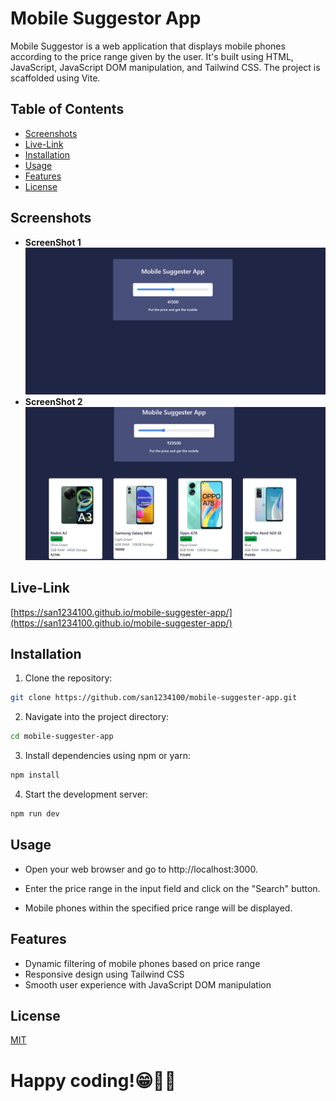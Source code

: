 # Mobile Suggestor App

Mobile Suggestor is a web application that displays mobile phones according to the price range given by the user. It's built using HTML, JavaScript, JavaScript DOM manipulation, and Tailwind CSS. The project is scaffolded using Vite.


## Table of Contents
- [Screenshots](#screenshots)
- [Live-Link](#live-link)
- [Installation](#installation)
- [Usage](#usage)
- [Features](#features)
- [License](#license)

## Screenshots
- **ScreenShot 1**
  ![festival app](./assets/images/Screenshot1.png)
- **ScreenShot 2**  
  ![festival app](./assets/images/Screenshot2.png)


## Live-Link
[https://san1234100.github.io/mobile-suggester-app/](https://san1234100.github.io/mobile-suggester-app/)
## Installation

1. Clone the repository:

```bash
git clone https://github.com/san1234100/mobile-suggester-app.git
```
2. Navigate into the project directory:
```bash
cd mobile-suggester-app
```

3. Install dependencies using npm or yarn:
```bash
npm install
```

4. Start the development server:
```bash
npm run dev
```


## Usage
 
- Open your web browser and go to http://localhost:3000.

- Enter the price range in the input field and click on the "Search" button.

- Mobile phones within the specified price range will be displayed.

## Features
- Dynamic filtering of mobile phones based on price range
- Responsive design using Tailwind CSS
- Smooth user experience with JavaScript DOM manipulation

## License
[MIT](./License)
# Happy coding!😁🧑‍💻